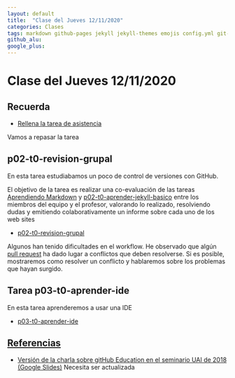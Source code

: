 ```yaml
---
layout: default
title:  "Clase del Jueves 12/11/2020"
categories: Clases
tags: markdown github-pages jekyll jekyll-themes emojis config.yml git-commit git-push liquid pull-request
github_alu: 
google_plus: 
---
```


# Clase del Jueves 12/11/2020

## Recuerda


* [Rellena la tarea de asistencia](https://campusdoctoradoyposgrado.ull.es/mod/attendance/view.php?id=283483)

Vamos a repasar la tarea

## p02-t0-revision-grupal

En esta tarea estudiabamos un poco de control de versiones con GitHub. 


El objetivo de la tarea es realizar una co-evaluación de las tareas [Aprendiendo Markdown]({{site.baseurl}}/tema0-introduccion/practicas/p02-t0-aprender-markdown/index.html)  y [p02-t0-aprender-jekyll-basico]({{site.baseurl}}/tema0-introduccion/practicas/p02-t0-aprender-jekyll-basico/) entre los miembros del equipo y el profesor, valorando lo realizado, resolviendo dudas y emitiendo colaborativamente un informe sobre cada uno de los web sites

* [p02-t0-revision-grupal]({{site.baseurl}}/tema0-introduccion/practicas/p02-t0-revision-grupal/)


Algunos han tenido dificultades en el workflow. He observado que algún [pull request](https://github.com/ULL-MFP-AET-2021/p02-t0-revision-grupal-aet1/pulls)
ha dado lugar a conflictos que deben resolverse. Si es posible, mostraremos como resolver un conflicto y hablaremos sobre los problemas que hayan surgido. 


## Tarea p03-t0-aprender-ide

En esta tarea aprenderemos a usar una IDE

* [p03-t0-aprender-ide]({{site.baseurl}}/tema0-introduccion/practicas/p03-t0-aprender-ide/)

## [Referencias]({{site.baseurl}}/references)

* [Versión de la charla sobre gitHub Education en el seminario UAI de 2018 (Google Slides)](https://docs.google.com/presentation/d/1LAZUS4SX7axmzEUElh2Oz2DqC1cJA6PUvb1KixJ1KWw/edit?usp=sharing) Necesita ser actualizada